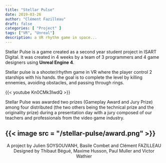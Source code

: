 ```yaml
---
title: "Stellar Pulse"
date: 2019-03-26
author: "Clément Fazilleau"
draft: false
categories: [ "Project" ]
tags: ["VR", "Unreal"]
description: a VR rhythm game in space...
---
```


Stellar Pulse is a game created as a second year student project in ISART Digital. It was created in 4 weeks by a team of 3 programmers and 4 game designers using __Unreal Engine 4__.

Stellar pulse is a shooter/rhythm game in VR where the player control 2 starships with his hands. the goal is to complete the level by killing ennemies, avoiding obstacles, and passing through rings.

{{< youtube Kn0CMk3IwdQ >}}

Stellar Pulse was awarded two prizes (Gameplay Award and Jury Prize) among four distributed (the two others being the technical prize and the originality prize) during a presentation day with a jury composed of our teachers and professionals from the video game industry.

{{< image src = "/stellar-pulse/award.png" >}}
---------------

<div align = "center"> A project by Julien SOYSOUVANH, Basile Combet and Clément FAZILLEAU </div>
<div align = "center"> Designed by Thibaut Bégué, Maxime Husson, Paul Muller and Victor Wathier </div>
